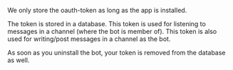 We only store the oauth-token as long as the app is installed.

The token is stored in a database.
This token is used for listening to messages in a channel (where the bot is member of).
This token is also used for writing/post messages in a channel as the bot.


As soon as you uninstall the bot, your token is removed from the database as well.